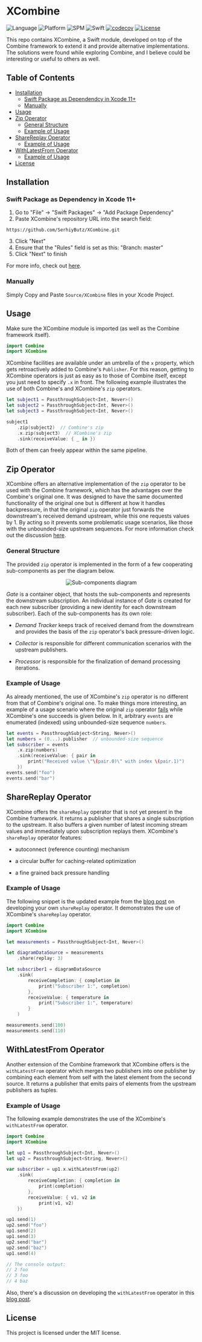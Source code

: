 # XCombine

![Language](https://img.shields.io/badge/Swift-5.0-orange.svg)
![Platform](https://img.shields.io/badge/platform-macOS%20%7C%20iOS%20%7C%20watchOS%20%7C%20tvOS-orange.svg)
![SPM](https://img.shields.io/badge/Swift%20Package%20Manager-compatible-orange)
![Swift](https://github.com/SerhiyButz/XCombine/workflows/Swift/badge.svg)
[![codecov](https://codecov.io/gh/SerhiyButz/XCombine/branch/master/graph/badge.svg)](https://codecov.io/gh/SergeBouts/XCombine)
[<img src="https://img.shields.io/badge/licence-MIT-orange"  alt="License" />](https://github.com/SerhiyButz/XCombine/blob/master/LICENSE)

This repo contains XCombine, a Swift module, developed on top of the Combine framework to extend it and provide alternative implementations. The solutions were found while exploring Combine, and I believe could be interesting or useful to others as well.

## Table of Contents

- [Installation](#installation)
  - [Swift Package as Dependendcy in Xcode 11+](#swift-package-as-dependency-in-xcode-11)
  - [Manually](#manually)
- [Usage](#usage)
- [Zip Operator](#zip-operator)
  - [General Structure](#general-structure)
  - [Example of Usage](#example-of-usage)
- [ShareReplay Operator](#sharereplay-operator)
  - [Example of Usage](#example-of-usage-sharereplay)
- [WithLatestFrom Operator](#withlatestfrom-operator)
  - [Example of Usage](#example-of-usage-withlatestfrom)
- [License](#license)

## Installation

### Swift Package as Dependency in Xcode 11+

1. Go to "File" -> "Swift Packages" -> "Add Package Dependency"
2. Paste XCombine's repository URL into the search field:

`https://github.com/SerhiyButz/XCombine.git`

3. Click "Next"
4. Ensure that the "Rules" field is set as this: "Branch: master"
5. Click "Next" to finish

For more info, check out [here](https://developer.apple.com/documentation/xcode/adding_package_dependencies_to_your_app).

### Manually

Simply Copy and Paste `Source/XCombine` files in your Xcode Project.

## Usage

Make sure the XCombine module is imported (as well as the Combine framework itself).

```swift
import Combine
import XCombine
```

XCombine facilities are available under an umbrella of the `x` property, which gets retroactively added to Combine's `Publisher`. For this reason, getting to XCombine operators is just as easy as to those of Combine itself, except you just need to specify `.x` in front. The following example illustrates the use of both Combine's and XCombine's `zip` operators.

```swift
let subject1 = PassthroughSubject<Int, Never>()
let subject2 = PassthroughSubject<Int, Never>()
let subject3 = PassthroughSubject<Int, Never>()

subject1
    .zip(subject2)  // Combine's zip
    .x.zip(subject3)  // XCombine's zip
    .sink(receiveValue: { _ in })
```

Both of them can freely appear within the same pipeline.

## Zip Operator

XCombine offers an alternative implementation of the `zip` operator to be used with the Combine framework, which has the advantages over the Combine's original one. It was designed to have the same documented functionality of the original one but is different at how it handles backpressure, in that the original `zip` operator just forwards the downstream's received demand upstream, while this one requests values by 1. By acting so it prevents some problematic usage scenarios, like those with the unbounded-size upstream sequences. For more information check out the discussion [here][combine-insight-into-zip-operator].

### General Structure

The provided `zip` operator is implemented in the form of a few cooperating sub-components as per the diagram below.

<p align="center">
<img src="images/zip-subcomponents.png" alt="Sub-components diagram" />
</p>

*Gate* is a container object, that hosts the sub-components and represents the downstream subscription. An individual instance of *Gate* is created for each new subscriber (providing a new identity for each downstream subscriber). Each of the sub-components has its own role:

* *Demand Tracker* keeps track of received demand from the downstream and provides the basis of the `zip` operator's back pressure-driven logic. 

* *Collector* is responsible for different communication scenarios with the upstream publishers.

* *Processor* is responsible for the finalization of demand processing iterations.

### Example of Usage

As already mentioned, the use of XCombine's `zip` operator is no different from that of Combine's original one. To make things more interesting, an example of a usage scenario where the original `zip` operator [fails][combine-insight-into-zip-operator] while XCombine's one succeeds is given below. In it, arbitrary `events` are enumerated (indexed) using unbounded-size sequence `numbers`.

```swift
let events = PassthroughSubject<String, Never>()
let numbers = (0...).publisher  // unbounded-size sequence
let subscriber = events
    .x.zip(numbers)
    .sink(receiveValue: { pair in
        print("Received value \"\(pair.0)\" with index \(pair.1)")
    })
events.send("foo")
events.send("bar")
```

## ShareReplay Operator

XCombine offers the `shareReplay` operator that is not yet present in the Combine framework. It returns a publisher that shares a single subscription to the upstream. It also buffers a given number of latest incoming stream values and immediately upon subscription replays them. XCombine's `shareReplay`  operator features:

* autoconnect (reference counting) mechanism

* a circular buffer for caching-related optimization

* a fine grained back pressure handling

### <a name="example-of-usage-sharereplay"></a>Example of Usage

The following snippet is the updated example from the [blog post][combine-sharereplay-operator] on developing your own `shareReplay` operator. It demonstrates the use of XCombine's `shareReplay` operator.

```swift
import Combine
import XCombine

let measurements = PassthroughSubject<Int, Never>()

let diagramDataSource = measurements
    .share(replay: 3)

let subscriber1 = diagramDataSource
    .sink(
        receiveCompletion: { completion in
            print("Subscriber 1:", completion)
        },
        receiveValue: { temperature in
            print("Subscriber 1:", temperature)
        }
    )

measurements.send(100)
measurements.send(110)
```

## WithLatestFrom Operator

Another extension of the Combine framework that XCombine offers is the `withLatestFrom` operator which merges two publishers into one publisher by combining each element from self with the latest element from the second source. It returns a publisher that emits pairs of elements from the upstream publishers as tuples.

### <a name="example-of-usage-withlatestfrom"></a>Example of Usage

The following example demonstrates the use of the XCombine's `withLatestFrom` operator.

```swift
import Combine
import XCombine

let up1 = PassthroughSubject<Int, Never>()
let up2 = PassthroughSubject<String, Never>()

var subscriber = up1.x.withLatestFrom(up2)
    .sink(
        receiveCompletion: { completion in
            print(completion)
        },
        receiveValue: { v1, v2 in
            print(v1, v2)
    })

up1.send(1)
up2.send("foo")
up1.send(2)
up1.send(3)
up2.send("bar")
up2.send("baz")
up1.send(4)

// The console output:
// 2 foo
// 3 foo
// 4 baz
```

Also, there's a discussion on developing the `withLatestFrom` operator in this [blog post][combine-withlatestfrom-operator].

## License

This project is licensed under the MIT license.

[combine-insight-into-zip-operator]: https://serhiybutz.github.io/combine-insight-into-zip-operator/
[combine-sharereplay-operator]: https://serhiybutz.github.io/combine-sharereplay-operator/
[combine-withlatestfrom-operator]: https://serhiybutz.github.io/combine-withlatestfrom-operator/
